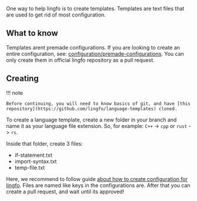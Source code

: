 One way to help lingfo is to create templates. Templates are text files that are used to get rid of most configuration.

## What to know

Templates arent premade configurations. If you are looking to create an entire configuration, see: [configuration/premade-configurations](premade-configurations). You can only create them in official lingfo repository as a pull request.

## Creating

!!! note

    Before continuing, you will need to know basics of git, and have [this repository](https://github.com/lingfo/language-templates) cloned.

To create a language template, create a new folder in your branch and name it as your language file extension. So, for example: `C++` -> `cpp` or `rust` -> `rs`.

Inside that folder, create 3 files:

- if-statement.txt
- import-syntax.txt
- temp-file.txt

Here, we recommend to follow guide [about how to create configuration for lingfo](../basic). Files are named like keys in the configurations are.
After that you can create a pull request, and wait until its approved!
